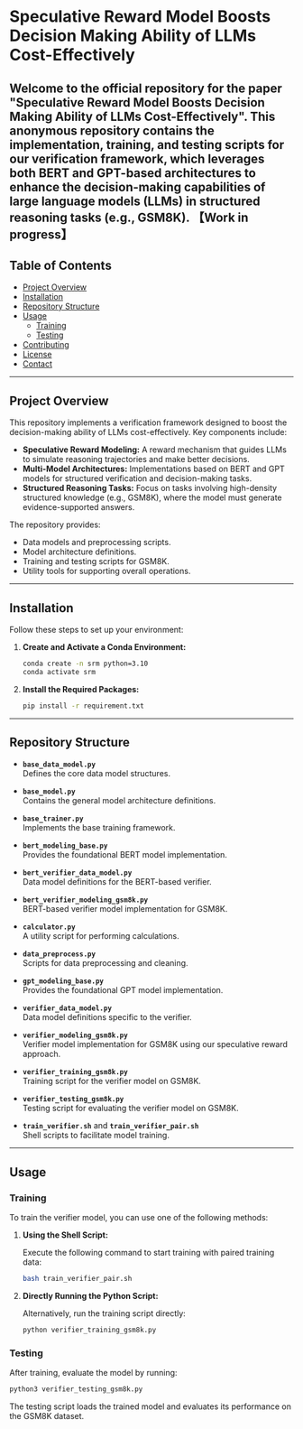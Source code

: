 # Speculative Reward Model Boosts Decision Making Ability of LLMs Cost-Effectively

Welcome to the official repository for the paper **"Speculative Reward Model Boosts Decision Making Ability of LLMs Cost-Effectively"**. This anonymous repository contains the implementation, training, and testing scripts for our verification framework, which leverages both BERT and GPT-based architectures to enhance the decision-making capabilities of large language models (LLMs) in structured reasoning tasks (e.g., GSM8K).
【Work in progress】
---

## Table of Contents

- [Project Overview](#project-overview)
- [Installation](#installation)
- [Repository Structure](#repository-structure)
- [Usage](#usage)
  - [Training](#training)
  - [Testing](#testing)
- [Contributing](#contributing)
- [License](#license)
- [Contact](#contact)

---

## Project Overview

This repository implements a verification framework designed to boost the decision-making ability of LLMs cost-effectively. Key components include:

- **Speculative Reward Modeling:** A reward mechanism that guides LLMs to simulate reasoning trajectories and make better decisions.
- **Multi-Model Architectures:** Implementations based on BERT and GPT models for structured verification and decision-making tasks.
- **Structured Reasoning Tasks:** Focus on tasks involving high-density structured knowledge (e.g., GSM8K), where the model must generate evidence-supported answers.

The repository provides:
- Data models and preprocessing scripts.
- Model architecture definitions.
- Training and testing scripts for GSM8K.
- Utility tools for supporting overall operations.

---

## Installation

Follow these steps to set up your environment:

1. **Create and Activate a Conda Environment:**

   ```bash
   conda create -n srm python=3.10
   conda activate srm
   ```

2. **Install the Required Packages:**

   ```bash
   pip install -r requirement.txt
   ```

---

## Repository Structure

- **`base_data_model.py`**  
  Defines the core data model structures.

- **`base_model.py`**  
  Contains the general model architecture definitions.

- **`base_trainer.py`**  
  Implements the base training framework.

- **`bert_modeling_base.py`**  
  Provides the foundational BERT model implementation.

- **`bert_verifier_data_model.py`**  
  Data model definitions for the BERT-based verifier.

- **`bert_verifier_modeling_gsm8k.py`**  
  BERT-based verifier model implementation for GSM8K.

- **`calculator.py`**  
  A utility script for performing calculations.

- **`data_preprocess.py`**  
  Scripts for data preprocessing and cleaning.

- **`gpt_modeling_base.py`**  
  Provides the foundational GPT model implementation.

- **`verifier_data_model.py`**  
  Data model definitions specific to the verifier.

- **`verifier_modeling_gsm8k.py`**  
  Verifier model implementation for GSM8K using our speculative reward approach.

- **`verifier_training_gsm8k.py`**  
  Training script for the verifier model on GSM8K.

- **`verifier_testing_gsm8k.py`**  
  Testing script for evaluating the verifier model on GSM8K.

- **`train_verifier.sh`** and **`train_verifier_pair.sh`**  
  Shell scripts to facilitate model training.

---

## Usage

### Training

To train the verifier model, you can use one of the following methods:

1. **Using the Shell Script:**

   Execute the following command to start training with paired training data:

   ```bash
   bash train_verifier_pair.sh
   ```

2. **Directly Running the Python Script:**

   Alternatively, run the training script directly:

   ```bash
   python verifier_training_gsm8k.py
   ```

### Testing

After training, evaluate the model by running:

```bash
python3 verifier_testing_gsm8k.py
```

The testing script loads the trained model and evaluates its performance on the GSM8K dataset.

